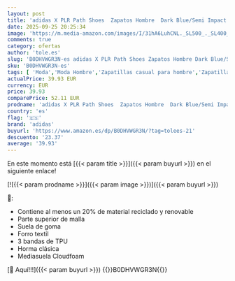 ```yaml
---
layout: post
title: 'adidas X PLR Path Shoes  Zapatos Hombre  Dark Blue/Semi Impact Orange/FTWR White  44 EU'
date: 2025-09-25 20:25:34
image: 'https://m.media-amazon.com/images/I/31hA6LuhCNL._SL500_._SL400_.jpg'
comments: true
category: ofertas
author: 'tole.es'
slug: 'B0DHVWGR3N-es adidas X PLR Path Shoes Zapatos Hombre Dark Blue/Semi...'
sku: 'B0DHVWGR3N-es'
tags: [ 'Moda','Moda Hombre','Zapatillas casual para hombre','Zapatillas deportivas y de moda para hombre','Zapatos para hombre','adidas','zapatos','🇪🇸', ]
actualPrice: 39.93 EUR
currency: EUR
price: 39.93
comparePrice: 52.11 EUR
prodname: 'adidas X PLR Path Shoes  Zapatos Hombre  Dark Blue/Semi Impact Orange/FTWR White  44 EU'
country: 'es'
flag: '🇪🇸'
brand: 'adidas'
buyurl: 'https://www.amazon.es/dp/B0DHVWGR3N/?tag=tolees-21'
descuento: '23.37'
average: '39.93'
---
```


En este momento está [{{< param title >}}]({{< param buyurl >}}) en el siguiente enlace!

[![{{< param prodname >}}]({{< param image >}})]({{< param buyurl >}})

🔎:

- Contiene al menos un 20% de material reciclado y renovable
- Parte superior de malla
- Suela de goma
- Forro textil
- 3 bandas de TPU
- Horma clásica
- Mediasuela Cloudfoam

[🛒 Aquí!!!]({{< param buyurl >}})
{{<world>}}B0DHVWGR3N{{</world>}}

